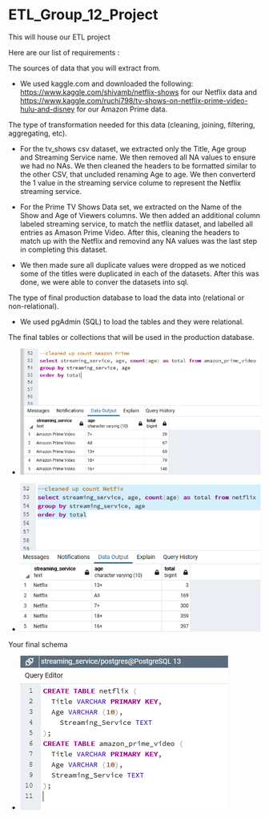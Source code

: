 # ETL_Group_12_Project
This will house our ETL project

Here are our list of requirements :

The sources of data that you will extract from.
* We used kaggle.com and downloaded the following: https://www.kaggle.com/shivamb/netflix-shows for our Netflix data and https://www.kaggle.com/ruchi798/tv-shows-on-netflix-prime-video-hulu-and-disney for our Amazon Prime data.

The type of transformation needed for this data (cleaning, joining, filtering, aggregating, etc).

* For the tv_shows csv dataset, we extracted only the Title, Age group and Streaming Service name.  We then removed all NA values to ensure we had no NAs.
We then cleaned the headers to be formatted similar to the other CSV, that uncluded renaming Age to age.  We then converterd the 1 value in the streaming service colume to represent the Netflix streaming service.

* For the Prime TV Shows Data set, we extracted on the Name of the Show and Age of Viewers columns. We then added an additional column labeled streaming service, to match the netflix dataset, and labelled all entries as Amason Prime Video. After this, cleaning the headers to match up with the Netflix and removind any NA values was the last step in completing this dataset.

* We then made sure all duplicate values were dropped as we noticed some of the titles were duplicated in each of the datasets.  After this was done, we were able to conver the datasets into sql.

The type of final production database to load the data into (relational or non-relational).
* We used pgAdmin (SQL) to load the tables and they were relational.

The final tables or collections that will be used in the production database.
* ![amazon_prime_table](https://github.com/sjuarez382/ETL_Group_12_Project/blob/main/images/amazon_prime_table.PNG)

* ![netflix_table](https://github.com/sjuarez382/ETL_Group_12_Project/blob/main/images/netflix_table.PNG)

Your final schema

* ![schema](https://github.com/sjuarez382/ETL_Group_12_Project/blob/main/images/schema.PNG)

